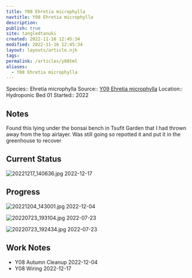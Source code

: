 ```yaml
---
title: Y08 Ehretia microphylla
navtitle: Y08 Ehretia microphylla
description: 
publish: true
site: tangledtanuki
created: 2022-11-16 12:45:34
modified: 2022-11-16 12:45:34
layout: layouts/article.njk
tags: 
permalink: /articles/y08tml
aliases:
  - Y08 Ehretia microphylla
---
```


Species:: Ehretia microphylla
Source:: [Y09 Ehretia microphylla](/articles/y09.html)
Location:: Hydroponic Bed 01
Started:: 2022
## Notes

Found this lying under the bonsai bench in Tsufit Garden that I had thrown away from the top airlayer. Was still going so repotted it and put it in the greenhouse to recover
## Current Status

![20221217_140636.jpg](/img/20221217_140636.jpg)
2022-12-17

## Progress

![20221204_143001.jpg](/img/20221204_143001.jpg)
2022-12-04

![20220723_193104.jpg](/img/20220723_193104.jpg)
2022-07-23

![20220723_192434.jpg](/img/20220723_192434.jpg)
2022-07-23

## Work Notes

- Y08 Autumn Cleanup 2022-12-04
- Y08 Wiring 2022-12-17

